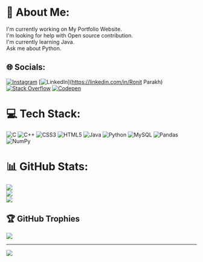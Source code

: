 # 💫 About Me:
I'm currently working on My Portfolio Website.<br>I'm looking for help with Open source contribution.<br>I'm currently learning Java.<br>Ask me about Python.<br>


## 🌐 Socials:
[![Instagram](https://img.shields.io/badge/Instagram-%23E4405F.svg?logo=Instagram&logoColor=white)](https://instagram.com/ronit_parakh) [![LinkedIn](https://img.shields.io/badge/LinkedIn-%230077B5.svg?logo=linkedin&logoColor=white)](https://linkedin.com/in/Ronit Parakh) [![Stack Overflow](https://img.shields.io/badge/-Stackoverflow-FE7A16?logo=stack-overflow&logoColor=white)](https://stackoverflow.com/users/21331820) [![Codepen](https://img.shields.io/badge/Codepen-000000?style=for-the-badge&logo=codepen&logoColor=white)](https://codepen.io/@Rparakh24) 

# 💻 Tech Stack:
![C](https://img.shields.io/badge/c-%2300599C.svg?style=for-the-badge&logo=c&logoColor=white) ![C++](https://img.shields.io/badge/c++-%2300599C.svg?style=for-the-badge&logo=c%2B%2B&logoColor=white) ![CSS3](https://img.shields.io/badge/css3-%231572B6.svg?style=for-the-badge&logo=css3&logoColor=white) ![HTML5](https://img.shields.io/badge/html5-%23E34F26.svg?style=for-the-badge&logo=html5&logoColor=white) ![Java](https://img.shields.io/badge/java-%23ED8B00.svg?style=for-the-badge&logo=java&logoColor=white) ![Python](https://img.shields.io/badge/python-3670A0?style=for-the-badge&logo=python&logoColor=ffdd54) ![MySQL](https://img.shields.io/badge/mysql-%2300f.svg?style=for-the-badge&logo=mysql&logoColor=white) ![Pandas](https://img.shields.io/badge/pandas-%23150458.svg?style=for-the-badge&logo=pandas&logoColor=white) ![NumPy](https://img.shields.io/badge/numpy-%23013243.svg?style=for-the-badge&logo=numpy&logoColor=white)
# 📊 GitHub Stats:
![](https://github-readme-stats.vercel.app/api?username=Rparakh24&theme=dark&hide_border=false&include_all_commits=false&count_private=false)<br/>
![](https://github-readme-streak-stats.herokuapp.com/?user=Rparakh24&theme=dark&hide_border=false)<br/>
![](https://github-readme-stats.vercel.app/api/top-langs/?username=Rparakh24&theme=dark&hide_border=false&include_all_commits=false&count_private=false&layout=compact)

## 🏆 GitHub Trophies
![](https://github-profile-trophy.vercel.app/?username=Rparakh24&theme=radical&no-frame=false&no-bg=true&margin-w=4)

---
[![](https://visitcount.itsvg.in/api?id=Rparakh24&icon=0&color=0)](https://visitcount.itsvg.in)

<!-- Proudly created with GPRM ( https://gprm.itsvg.in ) -->
